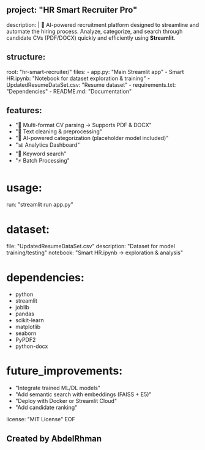 ## project: "HR Smart Recruiter Pro"
description: |
  🚀 AI-powered recruitment platform designed to streamline and automate the hiring process.
  Analyze, categorize, and search through candidate CVs (PDF/DOCX) quickly and efficiently using **Streamlit**.

## structure:
  root: "hr-smart-recruiter/"
  files:
    - app.py: "Main Streamlit app"
    - Smart HR.ipynb: "Notebook for dataset exploration & training"
    - UpdatedResumeDataSet.csv: "Resume dataset"
    - requirements.txt: "Dependencies"
    - README.md: "Documentation"

## features:
  - "📄 Multi-format CV parsing → Supports PDF & DOCX"
  - "🧹 Text cleaning & preprocessing"
  - "🧠 AI-powered categorization (placeholder model included)"
  - "📊 Analytics Dashboard"
  - "🔑 Keyword search"
  - "⚡ Batch Processing"


# usage:
  run: "streamlit run app.py"

# dataset:
  file: "UpdatedResumeDataSet.csv"
  description: "Dataset for model training/testing"
  notebook: "Smart HR.ipynb → exploration & analysis"

# dependencies:
  - python
  - streamlit
  - joblib
  - pandas
  - scikit-learn
  - matplotlib
  - seaborn
  - PyPDF2
  - python-docx

# future_improvements:
  - "Integrate trained ML/DL models"
  - "Add semantic search with embeddings (FAISS + E5)"
  - "Deploy with Docker or Streamlit Cloud"
  - "Add candidate ranking"

license: "MIT License"
EOF

## Created by AbdelRhman
